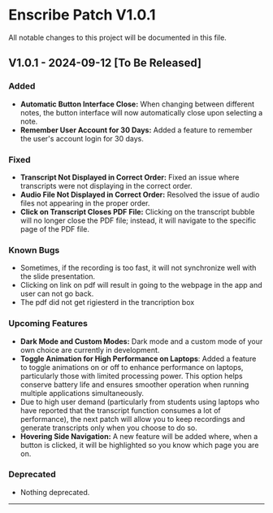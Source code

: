 # Enscribe Patch V1.0.1

All notable changes to this project will be documented in this file.

## V1.0.1 - 2024-09-12 [To Be Released]

### Added
- **Automatic Button Interface Close:** When changing between different notes, the button interface will now automatically close upon selecting a note.
- **Remember User Account for 30 Days:** Added a feature to remember the user's account login for 30 days.

### Fixed
- **Transcript Not Displayed in Correct Order:** Fixed an issue where transcripts were not displaying in the correct order.
- **Audio File Not Displayed in Correct Order:** Resolved the issue of audio files not appearing in the proper order.
- **Click on Transcript Closes PDF File:** Clicking on the transcript bubble will no longer close the PDF file; instead, it will navigate to the specific page of the PDF file.

### Known Bugs
- Sometimes, if the recording is too fast, it will not synchronize well with the slide presentation.
- Clicking on link on pdf will result in going to the webpage in the app and user can not go back.
- The pdf did not get rigiesterd in the trancription box  

### Upcoming Features
- **Dark Mode and Custom Modes:** Dark mode and a custom mode of your own choice are currently in development.
- **Toggle Animation for High Performance on Laptops**: Added a feature to toggle animations on or off to enhance performance on laptops, particularly those with limited processing power. This option helps conserve battery life and ensures smoother operation when running multiple applications simultaneously.
-  Due to high user demand (particularly from students using laptops who have reported that the transcript function consumes a lot of performance), the next patch will allow you to keep recordings and generate transcripts only when you choose to do so.
- **Hovering Side Navigation:** A new feature will be added where, when a button is clicked, it will be highlighted so you know which page you are on.

  
### Deprecated
- Nothing deprecated.

---
